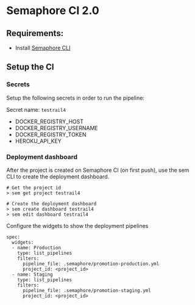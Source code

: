 # Semaphore CI 2.0

## Requirements:

- Install [Semaphore CLI](https://docs.semaphoreci.com/reference/sem-command-line-tool/)

## Setup the CI

### Secrets

Setup the following secrets in order to run the pipeline:

Secret name: `testrail4`

- DOCKER_REGISTRY_HOST
- DOCKER_REGISTRY_USERNAME
- DOCKER_REGISTRY_TOKEN
- HEROKU_API_KEY

### Deployment dashboard

After the project is created on Semaphore CI (on first push),
use the sem CLI to create the deployment dashboard.

```
# Get the project id
> sem get project testrail4

# Create the deployment dashboard
> sem create dashboard testrail4
> sem edit dashboard testrail4
```

Configure the widgets to show the deployment pipelines

```
spec:
  widgets:
  - name: Production
    type: list_pipelines
    filters:
      pipeline_file: .semaphore/promotion-production.yml
      project_id: <project_id>
  - name: Staging
    type: list_pipelines
    filters:
      pipeline_file: .semaphore/promotion-staging.yml
      project_id: <project_id>
```
